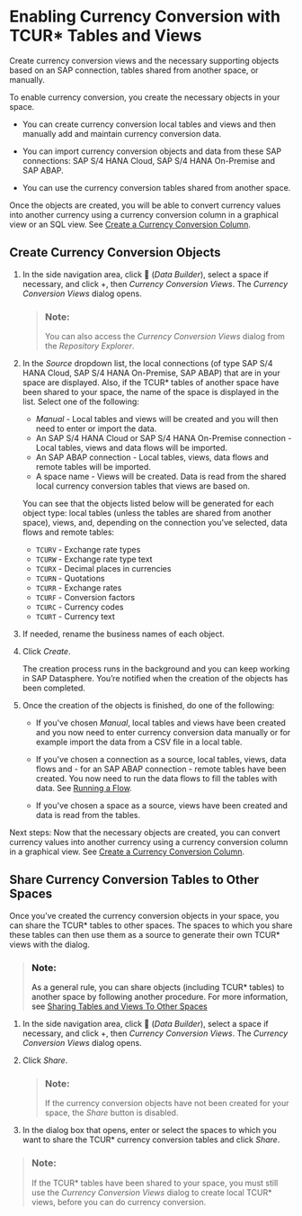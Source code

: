 <!-- loiob462239ffb644d9baab4442a10a72edf -->

<link rel="stylesheet" type="text/css" href="../css/sap-icons.css"/>

# Enabling Currency Conversion with TCUR\* Tables and Views

Create currency conversion views and the necessary supporting objects based on an SAP connection, tables shared from another space, or manually.

To enable currency conversion, you create the necessary objects in your space.

-   You can create currency conversion local tables and views and then manually add and maintain currency conversion data.

-   You can import currency conversion objects and data from these SAP connections: SAP S/4 HANA Cloud, SAP S/4 HANA On-Premise and SAP ABAP.

-   You can use the currency conversion tables shared from another space.


Once the objects are created, you will be able to convert currency values into another currency using a currency conversion column in a graphical view or an SQL view. See [Create a Currency Conversion Column](../create-a-currency-conversion-column-6e3d8be.md).



<a name="loiob462239ffb644d9baab4442a10a72edf__section_x5w_m31_mvb"/>

## Create Currency Conversion Objects

1.  In the side navigation area, click <span class="FPA-icons-V3"></span> \(*Data Builder*\), select a space if necessary, and click +, then *Currency Conversion Views*. The *Currency Conversion Views* dialog opens.

    > ### Note:  
    > You can also access the *Currency Conversion Views* dialog from the *Repository Explorer*.

2.  In the *Source* dropdown list, the local connections \(of type SAP S/4 HANA Cloud, SAP S/4 HANA On-Premise, SAP ABAP\) that are in your space are displayed. Also, if the TCUR\* tables of another space have been shared to your space, the name of the space is displayed in the list. Select one of the following:

    -   *Manual* - Local tables and views will be created and you will then need to enter or import the data.
    -   An SAP S/4 HANA Cloud or SAP S/4 HANA On-Premise connection - Local tables, views and data flows will be imported.
    -   An SAP ABAP connection - Local tables, views, data flows and remote tables will be imported.
    -   A space name - Views will be created. Data is read from the shared local currency conversion tables that views are based on.

    You can see that the objects listed below will be generated for each object type: local tables \(unless the tables are shared from another space\), views, and, depending on the connection you've selected, data flows and remote tables:

    -   `TCURV` - Exchange rate types
    -   `TCURW` - Exchange rate type text
    -   `TCURX` - Decimal places in currencies
    -   `TCURN` - Quotations
    -   `TCURR` - Exchange rates
    -   `TCURF` - Conversion factors
    -   `TCURC` - Currency codes
    -   `TCURT` - Currency text

3.  If needed, rename the business names of each object.

4.  Click *Create*.

    The creation process runs in the background and you can keep working in SAP Datasphere. You’re notified when the creation of the objects has been completed.

5.  Once the creation of the objects is finished, do one of the following:

    -   If you've chosen *Manual*, local tables and views have been created and you now need to enter currency conversion data manually or for example import the data from a CSV file in a local table.

    -   If you've chosen a connection as a source, local tables, views, data flows and - for an SAP ABAP connection - remote tables have been created. You now need to run the data flows to fill the tables with data. See [Running a Flow](../Acquiring-and-Preparing-Data-in-the-Data-Builder/running-a-flow-5b591d4.md).

    -   If you've chosen a space as a source, views have been created and data is read from the tables.



Next steps: Now that the necessary objects are created, you can convert currency values into another currency using a currency conversion column in a graphical view. See [Create a Currency Conversion Column](../create-a-currency-conversion-column-6e3d8be.md).



<a name="loiob462239ffb644d9baab4442a10a72edf__section_ejj_pk1_mvb"/>

## Share Currency Conversion Tables to Other Spaces

Once you’ve created the currency conversion objects in your space, you can share the TCUR\* tables to other spaces. The spaces to which you share these tables can then use them as a source to generate their own TCUR\* views with the dialog.

> ### Note:  
> As a general rule, you can share objects \(including TCUR\* tables\) to another space by following another procedure. For more information, see [Sharing Tables and Views To Other Spaces](sharing-tables-and-views-to-other-spaces-64b318f.md)

1.  In the side navigation area, click <span class="FPA-icons-V3"></span> \(*Data Builder*\), select a space if necessary, and click +, then *Currency Conversion Views*. The *Currency Conversion Views* dialog opens.

2.  Click *Share*.

    > ### Note:  
    > If the currency conversion objects have not been created for your space, the *Share* button is disabled.

3.  In the dialog box that opens, enter or select the spaces to which you want to share the TCUR\* currency conversion tables and click *Share*.

> ### Note:  
> If the TCUR\* tables have been shared to your space, you must still use the *Currency Conversion Views* dialog to create local TCUR\* views, before you can do currency conversion.

